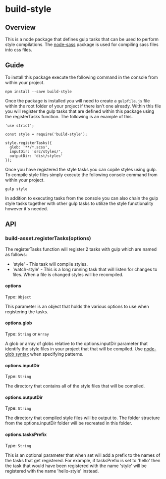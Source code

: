 # build-style

## Overview
This is a node package that defines gulp tasks that can be used to perform style compilations.
The [node-sass](https://www.npmjs.com/package/node-sass) package is used for compiling sass files into css files.

## Guide

To install this package execute the following command in the console from within your project.

```
npm install --save build-style
```

Once the package is installed you will need to create a `gulpfile.js` file within the root folder of your project if there isn't one already.
Within this file you will register the gulp tasks that are defined within this package using the registerTasks function.  The following is an example of this.

```
'use strict';

const style = require('build-style');

style.registerTasks({
  glob: '**/*.scss',
  inputDir: 'src/styles/',
  outputDir: 'dist/styles'
});
```

Once you have registered the style tasks you can copile styles using gulp.
To compile style files simply execute the following console command from within your project.

```
gulp style
```

In addition to executing tasks from the console you can also chain the gulp style tasks together with other gulp tasks to utilize the style functionality however it's needed.

## API

### build-asset.registerTasks(options)

The registerTasks function will register 2 tasks with gulp which are named as follows:

- 'style' - This task will compile styles.
- 'watch-style' - This is a long running task that will listen for changes to files.  When a file is changed styles will be recompiled.

#### options

Type: `Object`

This parameter is an object that holds the various options to use when registering the tasks.

#### options.glob

Type: `String` or `Array`

A glob or array of globs relative to the options.inputDir parameter that identify the style files in your project that that will be compiled. 
Use [node-glob syntax](https://github.com/isaacs/node-glob) when specifying patterns.

#### options.inputDir

Type: `String`

The directory that contains all of the style files that will be compiled.

#### options.outputDir

Type: `String`

The directory that compiled style files will be output to.  The folder structure from the options.inputDir folder will be recreated in this folder.

#### options.tasksPrefix

Type: `String`

This is an optional parameter that when set will add a prefix to the names of the tasks that get registered. For example, if tasksPrefix is set to 'hello' then the task that would have been registered with the name 'style' will be registered with the name 'hello-style' instead.